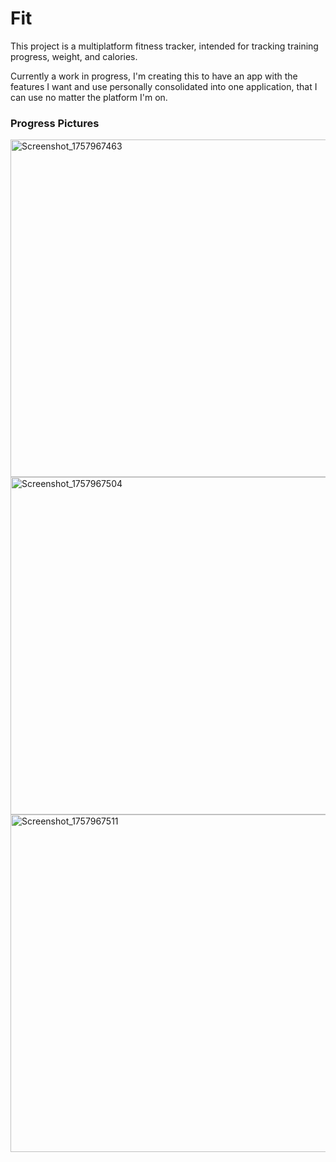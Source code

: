 # Fit

This project is a multiplatform fitness tracker, intended for tracking training progress, weight, and calories.

Currently a work in progress, I'm creating this to have an app with the features I want and use personally consolidated into one application, that I can use no matter the platform I'm on.

### Progress Pictures
<p float="left">
 <img height="540" alt="Screenshot_1757967463" src="https://github.com/user-attachments/assets/9e5e1570-7d89-45b3-9bb8-eca832eb97e1" />
 <img  height="540" alt="Screenshot_1757967504" src="https://github.com/user-attachments/assets/9afd25b3-0b93-4462-9d7c-68fb0205a194" />
 <img  height="540" alt="Screenshot_1757967511" src="https://github.com/user-attachments/assets/79e7da56-f79e-4292-a98c-3d62fd61bb1b" />
</p>
